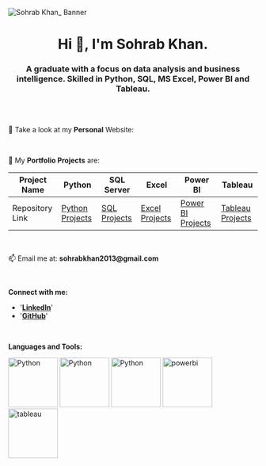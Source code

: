 
![Sohrab Khan_ Banner](https://github.com/Sohrab-Khan-Analyst/Sohrab-Khan-Analyst/assets/126482848/11159771-42e7-4d09-92c7-b6a374f85227)


<div align="center">

# Hi 👋, I'm Sohrab Khan.

</div>

<div align="center">
  
### __A graduate with a focus on data analysis and business intelligence. Skilled in Python, SQL, MS Excel, Power BI and Tableau.__

</div>

<br>
<br>

📝 Take a look at my __Personal__ Website:

<br>

🌱 My __Portfolio Projects__ are: 

| Project Name       | Python           | SQL Server       | Excel            | Power BI         | Tableau          |
|--------------------|------------------|------------------|------------------|------------------|------------------|
| Repository Link    | [Python Projects](https://github.com/Sohrab-Khan-Analyst/Python-PortfolioProjects) | [SQL Projects](https://github.com/Sohrab-Khan-Analyst/SQL-PortfolioProjects) | [Excel Projects](https://github.com/Sohrab-Khan-Analyst/Python-PortfolioProjects) | [Power BI Projects](https://www.novypro.com/profile_projects/sohrabkhan) | [Tableau Projects](https://public.tableau.com/app/profile/sohrab.khan.) |


<br>

📫 Email me at: __sohrabkhan2013@gmail.com__

<br>

__Connect with me:__

- '[__LinkedIn__](https://www.linkedin.com//in//sohrab-khan-58542b16a//)'
- '[__GitHub__]()'

<br>

__Languages and Tools:__
<div>
    <img src="https://www.python.org/static/community_logos/python-logo-master-v3-TM.png" alt="Python" width="100" height="100">
    <img src="https://github.com/Sohrab-Khan-Analyst/Sohrab-Khan-Analyst/assets/126482848/038e7a33-75a2-4bc7-8962-d754995f7e1d" alt="Python"       
      width="100" height="100">
    <img src="https://github.com/Sohrab-Khan-Analyst/Sohrab-Khan-Analyst/assets/126482848/6a350ddb-a216-4493-8b50-943d8b3ae787" alt="Python" 
      width="100" height="100">
    <img src="https://github.com/Sohrab-Khan-Analyst/Sohrab-Khan-Analyst/assets/126482848/c322f270-aeeb-4e28-9287-920a1504e490" alt="powerbi" 
      width="100" height="100">
    <img src="https://github.com/Sohrab-Khan-Analyst/Sohrab-Khan-Analyst/assets/126482848/7844b791-34af-4c16-b755-ee00700bd058" alt="tableau" 
      width="100" height="100">
</div>






